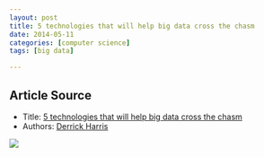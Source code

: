```yaml
---
layout: post
title: 5 technologies that will help big data cross the chasm
date: 2014-05-11
categories: [computer science]
tags: [big data]

---
```


## Article Source
* Title: [5 technologies that will help big data cross the chasm](https://gigaom.com/2014/05/06/5-technologies-that-will-help-big-data-cross-the-chasm/)
* Authors:  [Derrick
Harris](https://gigaom.com/author/dharrisstructure/ "Posts by Derrick Harris")


[![](http://sungsoo.github.com/images/five-tech.png)](http://sungsoo.github.com/images/five-tech.png)

